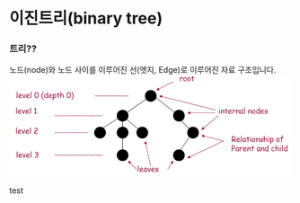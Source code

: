 # 이진트리(binary tree)
### 트리??
노드(node)와 노드 사이를 이루어진 선(엣지, Edge)로 이루어진 자료 구조입니다.
![트리 구조 사진](./image/tree.png)


test
